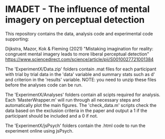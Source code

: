 # IMADET - The influence of mental imagery on perceptual detection

This repository contains the data, analysis code and experimental code supporting: 

Dijkstra, Mazor, Kok & Fleming (2021) "Mistaking imagination for reality: congruent mental imagery leads to more liberal perceptual detection" https://www.sciencedirect.com/science/article/pii/S0010027721001384

The 'ExperimentX/Data.zip' folders contain .mat files for each participant with trial by trial data in the 'data' variable and summary stats such as d' and criterion in the 'results' variable. NOTE: you need to unzip these files before the analyses code can be run.

The 'ExperimentX/Analyses' folders contain all scipts required for analysis. Each 'MasterWrapper.m' will run through all necessary steps and automatically plot the main figures. 
The 'check_data.m' scripts check the data based on the exclusion criteria in the paper and output a 1 if the participant should be included and a 0 if not. 

The 'ExperimentX/jsPsych' folders contain the .html code to run the experiment online using jsPsych. 
